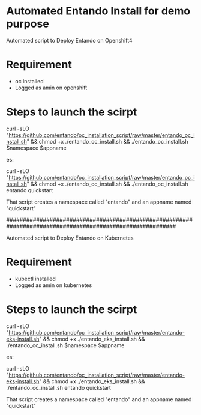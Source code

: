 # Automated Entando Install for demo purpose
Automated script to Deploy Entando on Openshift4

# Requirement
- oc installed
- Logged as amin on openshift

# Steps to launch the scirpt

curl -sLO  "https://github.com/entando/oc_installation_script/raw/master/entando_oc_install.sh" && chmod +x ./entando_oc_install.sh && ./entando_oc_install.sh $namespace $appname

es:

curl -sLO  "https://github.com/entando/oc_installation_script/raw/master/entando_oc_install.sh" && chmod +x ./entando_oc_install.sh && ./entando_oc_install.sh entando quickstart

That script creates a namespace called "entando" and an appname named "quickstart"

###########################################################################################################

Automated script to Deploy Entando on Kubernetes

# Requirement
- kubectl installed
- Logged as amin on kubernetes

# Steps to launch the scirpt

curl -sLO  "https://github.com/entando/oc_installation_script/raw/master/entando-eks-install.sh" && chmod +x ./entando_eks_install.sh && ./entando_oc_install.sh $namespace $appname

es:

curl -sLO  "https://github.com/entando/oc_installation_script/raw/master/entando-eks-install.sh" && chmod +x ./entando_eks_install.sh && ./entando_oc_install.sh entando quickstart

That script creates a namespace called "entando" and an appname named "quickstart"
